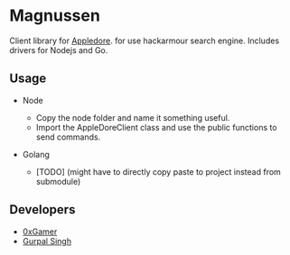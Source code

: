 # Magnussen
Client library for [Appledore](https://github.com/ujjwal-kr/appledore). for use hackarmour search engine. Includes drivers for Nodejs and Go.

## Usage
- Node
  - Copy the node folder and name it something useful.
  - Import the AppleDoreClient class and use the public functions to send commands.

- Golang
  - [TODO] (might have to directly copy paste to project instead from submodule)


## Developers

- [0xGamer](https://github.com/0xgamer)
- [Gurpal Singh](https://github.com/phantomknight287)
